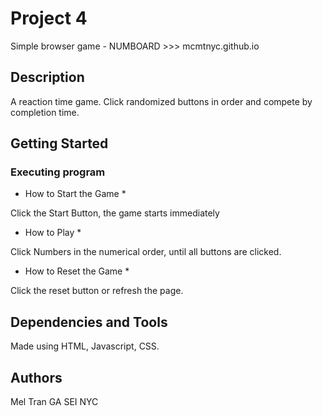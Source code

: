 # Project 4

Simple browser game - NUMBOARD >>> mcmtnyc.github.io

## Description

A reaction time game. Click randomized buttons in order and compete by completion time.

## Getting Started

### Executing program

* How to Start the Game *

Click the Start Button, the game starts immediately

* How to Play *

Click Numbers in the numerical order, until all buttons are clicked.

* How to Reset the Game *

Click the reset button or refresh the page.

## Dependencies and Tools

Made using HTML, Javascript, CSS.

## Authors

Mel Tran
GA SEI NYC
